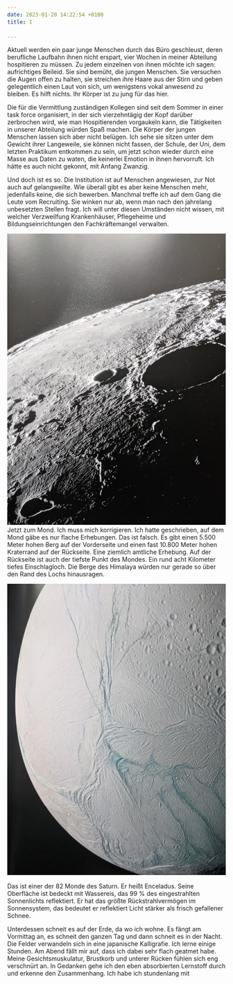 ```yaml
---
date: 2023-01-20 14:22:54 +0100
title: I

---
```

Aktuell werden ein paar junge Menschen durch das Büro geschleust, deren berufliche Laufbahn ihnen nicht erspart, vier Wochen in meiner Abteilung hospitieren zu müssen. Zu jedem einzelnen von ihnen möchte ich sagen: aufrichtiges Beileid. Sie sind bemüht, die jungen Menschen. Sie versuchen die Augen offen zu halten, sie streichen ihre Haare aus der Stirn und geben gelegentlich einen Laut von sich, um wenigstens vokal anwesend zu bleiben. Es hilft nichts. Ihr Körper ist zu jung für das hier.

Die für die Vermittlung zuständigen Kollegen sind seit dem Sommer in einer task force organisiert, in der sich vierzehntägig der Kopf darüber zerbrochen wird, wie man Hospitierenden vorgaukeln kann, die Tätigkeiten in unserer Abteilung würden Spaß machen. Die Körper der jungen Menschen lassen sich aber nicht belügen. Ich sehe sie sitzen unter dem Gewicht ihrer Langeweile, sie können nicht fassen, der Schule, der Uni, dem letzten Praktikum entkommen zu sein, um jetzt schon wieder durch eine Masse aus Daten zu waten, die keinerlei Emotion in ihnen hervorruft. Ich hätte es auch nicht gekonnt, mit Anfang Zwanzig.

Und doch ist es so. Die Institution ist auf Menschen angewiesen, zur Not auch auf gelangweilte. Wie überall gibt es aber keine Menschen mehr, jedenfalls keine, die sich bewerben. Manchmal treffe ich auf dem Gang die Leute vom Recruiting. Sie winken nur ab, wenn man nach den jahrelang unbesetzten Stellen fragt. Ich will unter diesen Umständen nicht wissen, mit welcher Verzweilfung Krankenhäuser, Pflegeheime und Bildungseinrichtungen den Fachkräftemangel verwalten.

![](/uploads/krater-theophilus-im-mare-nectaris.jpg)  
Jetzt zum Mond. Ich muss mich korrigieren. Ich hatte geschrieben, auf dem Mond gäbe es nur flache Erhebungen. Das ist falsch. Es gibt einen 5.500 Meter hohen Berg auf der Vorderseite und einen fast 10.800 Meter hohen Kraterrand auf der Rückseite. Eine ziemlich amtliche Erhebung. Auf der Rückseite ist auch der tiefste Punkt des Mondes. Ein rund acht Kilometer tiefes Einschlagloch. Die Berge des Himalaya würden nur gerade so über den Rand des Lochs hinausragen.

![](/uploads/saturnmond-enceladus.jpg)

Das ist einer der 82 Monde des Saturn. Er heißt Enceladus. Seine Oberfläche ist  bedeckt mit Wassereis, das 99 % des eingestrahlten Sonnenlichts reflektiert. Er hat das größte Rückstrahlvermögen im Sonnensystem, das bedeutet er reflektiert Licht stärker als frisch gefallener Schnee.

Unterdessen schneit es auf der Erde, da wo ich wohne. Es fängt am Vormittag an, es schneit den ganzen Tag und dann schneit es in der Nacht. Die Felder verwandeln sich in eine japanische Kalligrafie. Ich lerne einige Stunden. Am Abend fällt mir auf, dass ich dabei sehr flach geatmet habe. Meine Gesichtsmuskulatur, Brustkorb und unterer Rücken fühlen sich eng verschnürt an. In Gedanken gehe ich den eben absorbierten Lernstoff durch und erkenne den Zusammenhang. Ich habe ich stundenlang mit 